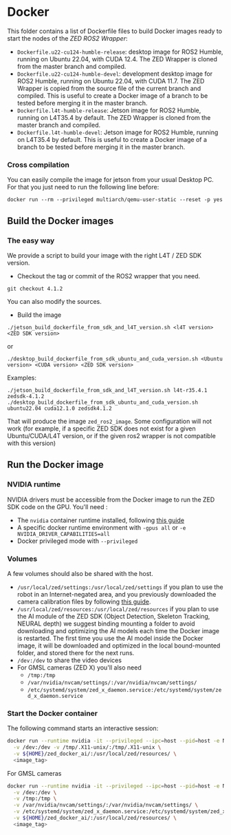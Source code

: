 # Docker

This folder contains a list of Dockerfile files to build Docker images ready to start the nodes of the *ZED ROS2 Wrapper*:

* `Dockerfile.u22-cu124-humble-release`: desktop image for ROS2 Humble, running on Ubuntu 22.04, with CUDA 12.4. The ZED Wrapper is cloned from the master branch and compiled.
* `Dockerfile.u22-cu124-humble-devel`: development desktop image for ROS2 Humble, running on Ubuntu 22.04, with CUDA 11.7. The ZED Wrapper is copied from the source file of the current branch and compiled. This is useful to create a Docker image of a branch to be tested before merging it in the master branch.
* `Dockerfile.l4t-humble-release`: Jetson image for ROS2 Humble, running on L4T35.4 by default. The ZED Wrapper is cloned from the master branch and compiled.
* `Dockerfile.l4t-humble-devel`: Jetson image for ROS2 Humble, running on L4T35.4 by default. This is useful to create a Docker image of a branch to be tested before merging it in the master branch.

### Cross compilation
You can easily compile the image for jetson from your usual Desktop PC. For that you just need to run the following line before:
```
docker run --rm --privileged multiarch/qemu-user-static --reset -p yes
```

## Build the Docker images

### The easy way
We provide a script to build your image with the right L4T / ZED SDK version.
- Checkout the tag or commit of the ROS2 wrapper that you need.
```
git checkout 4.1.2
```
You can also modify the sources.
- Build the image
```
./jetson_build_dockerfile_from_sdk_and_l4T_version.sh <l4T version> <ZED SDK version>
```
or
```
./desktop_build_dockerfile_from_sdk_ubuntu_and_cuda_version.sh <Ubuntu version> <CUDA version> <ZED SDK version>
```
Examples:
```
./jetson_build_dockerfile_from_sdk_and_l4T_version.sh l4t-r35.4.1 zedsdk-4.1.2
./desktop_build_dockerfile_from_sdk_ubuntu_and_cuda_version.sh ubuntu22.04 cuda12.1.0 zedsdk4.1.2
```
That will produce the image `zed_ros2_image`.
Some configuration will not work (for example, if a specific ZED SDK does not exist for a given Ubuntu/CUDA/L4T version, or if the given ros2 wrapper is not compatible with this version)

## Run the Docker image

### NVIDIA runtime
NVIDIA drivers must be accessible from the Docker image to run the ZED SDK code on the GPU. You'll need :

- The `nvidia` container runtime installed, following [this guide](https://www.stereolabs.com/docs/docker/install-guide-linux/#nvidia-docker)
- A specific docker runtime environment with `-gpus all` or `-e NVIDIA_DRIVER_CAPABILITIES=all`
- Docker privileged mode with `--privileged`


### Volumes
A few volumes should also be shared with the host.
- `/usr/local/zed/settings:/usr/local/zed/settings` if you plan to use the robot in an Internet-negated area, and you previously downloaded the camera calibration files by following [this guide](https://support.stereolabs.com/hc/en-us/articles/21614848880791-How-can-I-use-the-ZED-with-Docker-on-a-robot-with-no-internet-connection). 
- `/usr/local/zed/resources:/usr/local/zed/resources` if you plan to use the AI module of the ZED SDK (Object Detection, Skeleton Tracking, NEURAL depth) we suggest binding mounting a folder to avoid downloading and optimizing the AI models each time the Docker image is restarted. The first time you use the AI model inside the Docker image, it will be downloaded and optimized in the local bound-mounted folder, and stored there for the next runs.
- `/dev:/dev` to share the video devices
- For GMSL cameras (ZED X) you'll also need
  - `/tmp:/tmp`
  - `/var/nvidia/nvcam/settings/:/var/nvidia/nvcam/settings/`
  - `/etc/systemd/system/zed_x_daemon.service:/etc/systemd/system/zed_x_daemon.service` 

### Start the Docker container

The following command starts an interactive session:

```bash
docker run --runtime nvidia -it --privileged --ipc=host --pid=host -e NVIDIA_DRIVER_CAPABILITIES=all -e DISPLAY \
  -v /dev:/dev -v /tmp/.X11-unix/:/tmp/.X11-unix \
  -v ${HOME}/zed_docker_ai/:/usr/local/zed/resources/ \
  <image_tag>
```

For GMSL cameras

```bash
docker run --runtime nvidia -it --privileged --ipc=host --pid=host -e NVIDIA_DRIVER_CAPABILITIES=all -e DISPLAY \
  -v /dev:/dev \
  -v /tmp:/tmp \
  -v /var/nvidia/nvcam/settings/:/var/nvidia/nvcam/settings/ \
  -v /etc/systemd/system/zed_x_daemon.service:/etc/systemd/system/zed_x_daemon.service \
  -v ${HOME}/zed_docker_ai/:/usr/local/zed/resources/ \
  <image_tag>
```
